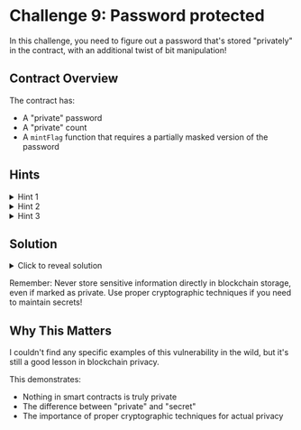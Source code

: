 # Challenge 9: Password protected
In this challenge, you need to figure out a password that's stored "privately" in the contract, with an additional twist of bit manipulation!

## Contract Overview
The contract has:
- A "private" password
- A "private" count
- A `mintFlag` function that requires a partially masked version of the password

## Hints
<details>
<summary>Hint 1</summary>
In Ethereum, marking variables as "private" only prevents other contracts from reading them directly
</details>

<details>
<summary>Hint 2</summary>
All blockchain data is public - you can read any storage slot if you know where to look
</details>

<details>
<summary>Hint 3</summary>
Storage slots are assigned sequentially for state variables:
<ul>
    <li>slot 0: nftContract</li>
    <li>slot 1: password</li>
    <li>slot 2: count</li>
</ul>
</details>

## Solution
<details>
<summary>Click to reveal solution</summary>

1. First, read the "private" storage slots:
<pre><code>bytes32 password = await provider.getStorageAt(contractAddress, 1);
bytes32 count = await provider.getStorageAt(contractAddress, 2);</code></pre>

2. Calculate the mask and new password:
<pre><code>bytes32 mask = ~(bytes32(uint256(0xFF) << ((31 - (uint256(count) % 32)) * 8)));
bytes32 newPassword = password & mask;</code></pre>

3. Call mintFlag with the calculated password:
<pre><code>challenge9.mintFlag(newPassword);</code></pre>

Congratulations! You've learned that "private" doesn't mean "secret" in blockchain! 🎉
</details>

Remember: Never store sensitive information directly in blockchain storage, even if marked as private. Use proper cryptographic techniques if you need to maintain secrets!

## Why This Matters
I couldn't find any specific examples of this vulnerability in the wild, but it's still a good lesson in blockchain privacy.

This demonstrates:
- Nothing in smart contracts is truly private
- The difference between "private" and "secret"
- The importance of proper cryptographic techniques for actual privacy
